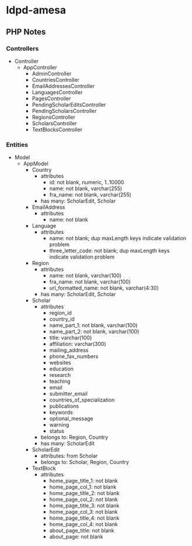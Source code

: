 # ldpd-amesa
## PHP Notes
### Controllers
* Controller
    * AppController
        * AdminController
        * CountriesController
        * EmailAddressesController
        * LanguagesController
        * PagesController
        * PendingScholarEditsController
        * PendingScholarsController
        * RegionsController
        * ScholarsController
        * TextBlocksController

### Entities
* Model
    * AppModel
        * Country
            * attributes
                * id: not blank, numeric, 1..10000
                * name: not blank, varchar(255)
                * fra_name: not blank, varchar(255)
            * has many: ScholarEdit, Scholar
        * EmailAddress
            * attributes
                * name: not blank
        * Language
            * attributes
                * name: not blank; dup maxLength keys indicate validation problem
                * three_letter_code: not blank; dup maxLength keys indicate validation problem
        * Region
            * attributes
                * name: not blank, varchar(100)
                * fra_name: not blank, varchar(100)
                * url_formatted_name: not blank, varchar(4:30)
            * has many: ScholarEdit, Scholar
        * Scholar
            * attributes
                * region_id
                * country_id
                * name_part_1: not blank, varchar(100)
                * name_part_2: not blank, varchar(100)
                * title: varchar(100)
                * affiliation: varchar(300)
                * mailing_address
                * phone_fax_numbers
                * websites
                * education
                * research
                * teaching
                * email
                * submitter_email
                * countries_of_specialization
                * publications
                * keywords
                * optional_message
                * warning
                * status
            * belongs to: Region, Country
            * has many: ScholarEdit
        * ScholarEdit
            * attributes: from Scholar
            * belongs to: Scholar, Region, Country
        * TextBlock
            * attributes
                * home_page_title_1: not blank
                * home_page_col_1: not blank
                * home_page_title_2: not blank
                * home_page_col_2: not blank
                * home_page_title_3: not blank
                * home_page_col_3: not blank
                * home_page_title_4: not blank
                * home_page_col_4: not blank
                * about_page_title: not blank
                * about_page: not blank

